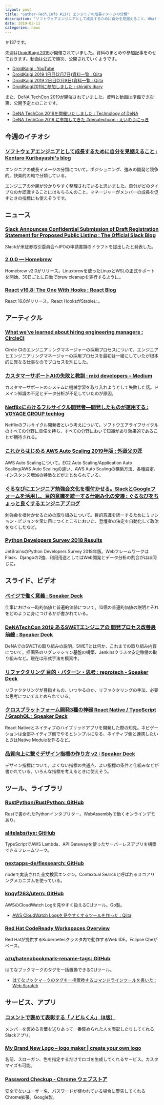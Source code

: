 ```yaml
---
layout: post
title: "Gather-Tech.info #137: エンジニアの成長イメージの分類"
description: "ソフトウェアエンジニアとして成長するために自分を見据えること、What we’ve learned about hiring engineering managers など"
date: 2019-02-11
categories: news
---
```


＃137です。

先週は[DroidKaigi 2019](https://droidkaigi.jp/2019/)が開催されていました。資料のまとめや参加記事をのせておきます。動画は公式で順次、公開されていくようです。

- [DroidKaigi : YouTube](https://www.youtube.com/channel/UCgK6L-PKx2OZBuhrQ6mmQZw/videos)
- [DroidKaigi 2019 1日目(2月7日)資料一覧 : Qiita](https://qiita.com/sacred-sanctuary/items/ec43f811193e7ec19399)
- [DroidKaigi 2019 2日目(2月8日)資料一覧 : Qiita](https://qiita.com/sacred-sanctuary/items/f06accea3a879d006f18)
- [DroidKaigi2019に参加しました : shiraji’s diary](https://shiraji.hatenablog.com/entry/2019/02/10/164229)

また、[DeNA TechCon 2019](https://techcon.dena.com/2019/)が開催されていました。資料と動画は準備でき次第、公開予定とのことです。

- [DeNA TechCon 2019を開催いたしました : Technology of DeNA](https://engineer.dena.jp/2019/02/dena-techcon-2019.html)
- [DeNA TechCon 2019 に参加してきた #denatechcon : えいのうにっき](https://blog.a-know.me/entry/2019/02/07/103425)

## 今週のイチオシ

### [ソフトウェアエンジニアとして成長するために自分を見据えること : Kentaro Kuribayashi's blog](https://blog.kentarok.org/entry/2019/02/04/191919)

エンジニアの成長イメージの分類について。ポジショニング、強みの開発と競争的、快楽的の軸で分類している。

エンジニアの分類が分かりやすく整理されていると思いました。自分がどのタイプなのか認識することにはもちろんのこと、マネージャーがメンバーの成長を促すときの指標にも使えそうです。

## ニュース

### [Slack Announces Confidential Submission of Draft Registration Statement for Proposed Public Listing : The Official Slack Blog](https://slackhq.com/slack-announces-confidential-submission-of-draft-registration-statement-for-proposed-public-listing)

Slackが米証券取引委員会へIPOの申請書類のドラフトを提出したと発表した。

### [2.0.0 — Homebrew](https://brew.sh/2019/02/02/homebrew-2.0.0/)

Homebrew v2.0がリリース。Linuxbrewを使ったLinuxとWSLの正式サポートを開始。30日ごとに自動でbrew cleanupを実行するように。

### [React v16.8: The One With Hooks : React Blog](https://reactjs.org/blog/2019/02/06/react-v16.8.0.html)

React 16.8がリリース。React HooksがStableに。

## アーティクル

### [What we’ve learned about hiring engineering managers : CircleCI](https://circleci.com/blog/what-we-ve-learned-about-hiring-engineering-managers/)

Circle CIのエンジニアリングマネージャーの採用プロセスについて。エンジニアとエンジニアリングマネージャーの採用プロセスを最初は一緒にしていたが根本的に異なる仕事なのでプロセスを別にした。

### [カスタマーサポートAIの失敗と教訓 : mixi developers – Medium](https://medium.com/mixi-developers/challenge-of-cs-ai-15c65ef7066a)

カスタマーサポートのシステムに機械学習を取り入れようとして失敗した話。ドメイン知識の不足とデータ分析が不足していたのが原因。

### [Netflixにおけるフルサイクル開発者―開発したものが運用する : VOYAGE GROUP techlog](https://techlog.voyagegroup.com/entry/2019/02/04/171325)

Netflixのフルサイクル開発者という考えについて。ソフトウエアライフサイクルのすべての分野に責任を持ち、すべての分野において知識があり効果的であることが期待される。

### [これからはじめる AWS Auto Scaling 2019年版 : 外道父の匠](http://blog.father.gedow.net/2019/02/05/aws-auto-scaling-2019)

AWS Auto Scalingについて。EC2 Auto Scaling/Application Auto Scaling/AWS Auto Scalingの違い、AWS Auto Scalingの構築方法、各種設定、インスタンス増減の特徴などがまとめられている。

### [ぐるなびにエンジニア勉強会文化を根付かせる。SlackとGoogleフォームを活用し、目的意識を統一する仕組み化の変遷 : ぐるなびをちょっと良くするエンジニアブログ](https://developers.gnavi.co.jp/entry/benkyokai_knowhow_2/)

勉強会を根付かせるための取り組みについて。目的意識を統一するためにミッション・ビジョンを常に目につくところにおいた、登壇者の決定を自動化して政治をなくしたなど。

### [Python Developers Survey 2018 Results](https://www.jetbrains.com/research/python-developers-survey-2018/)

JetBrainsのPython Developers Survey 2018年版。WebフレームワークはFlask、Djangoの2強、利用用途としてはWeb開発とデータ分析の割合がほぼ同じに。

## スライド、ビデオ

### [ベイジで働く意義 : Speaker Deck](https://speakerdeck.com/sogitani1107/beizidedong-kuyi-yi)

仕事における一時的価値と普遍的価値について。10個の普遍的価値の説明とそれをどのように身につけるかが書かれている。

### [DeNATechCon 2019 あるSWETエンジニアの 開発プロセス改善最前線 : Speaker Deck](https://speakerdeck.com/denatech/denatechcon-2019-aruswetensiniafalse-kai-fa-hurosesugai-shan-zui-qian-xian)

DeNAでのSWETの取り組みの説明。SWETとは何か、これまでの取り組み内容について。描画系のリグレッション基盤の構築、Jenkinsクラスタ安定稼働の取り組みなど。現在は形式手法を模索中。

### [リファクタリング 目的・パターン・思考 : reprotech - Speaker Deck](https://speakerdeck.com/joker1007/reprotech)

リファクタリングが目指すもの、いつやるのか、リファクタリングの手法、必要な思考についてまとめられている。

### [クロスプラットフォーム開発3種の神器 React Native / TypeScript / GraphQL : Speaker Deck](https://speakerdeck.com/takuji31/graphql-1a527ce1-a600-4b07-b4c8-0c0d99016702)

React Nativeとネイティブのハイブリッドアプリを開発した際の知見。ネビゲーションは全部ネイティブ側でやるとシンプルになる、ネイティブ側と連携したいときはNative Moduleを作るなど。

### [品質向上に繋ぐデザイン指標の作り方 v2 : Speaker Deck](https://speakerdeck.com/yhassy/pin-zhi-xiang-shang-nixi-gudezainzhi-biao-falsezuo-rifang-v2)

デザイン指標について。よくない指標の共通点、よい指標の条件と仕組みなどが書かれている。いろんな指標を考えるときに使えそう。

## ツール、ライブラリ

### [RustPython/RustPython: GitHub](https://github.com/RustPython/RustPython)

Rustで書かれたPythonインタプリター。WebAssemblyで動くオンラインデモあり。

### [alitelabs/tyx: GitHub](https://github.com/alitelabs/tyx)

TypeScriptでAWS Lambda、API Gatewayを使ったサーバーレスアプリを構築できるフレームワーク。

### [nextapps-de/flexsearch: GitHub](https://github.com/nextapps-de/flexsearch)

nodeで実装された全文検索エンジン。Contextual Searchと呼ばれるスコアリングメカニズムを使っている。

### [knqyf263/utern: GitHub](https://github.com/knqyf263/utern)

AWSのCloudWatch Logを見やすく扱えるCLIツール。Go製。

- [AWS CloudWatch Logsを見やすくするツールを作った : Qiita](https://qiita.com/knqyf263/items/9bb8a4155437f029b2ec)

### [Red Hat CodeReady Workspaces Overview](https://developers.redhat.com/products/codeready-workspaces/overview/)

Red Hatが提供するKubernetesクラスタ内で動作するWeb IDE。Eclipse Cheがベース。

### [azu/hatenabookmark-rename-tags: GitHub](https://github.com/azu/hatenabookmark-rename-tags)

はてなブックマークのタグを一括置換できるCLIツール。

- [はてなブックマークのタグを一括置換するコマンドラインツールを書いた : Web Scratch](https://efcl.info/2019/02/06/hatenabookmark-rename-tags/)

## サービス、アプリ

### [コメントで褒めて表彰する「ノビルくん」（β版）](https://nobirukun.slackapp.studio/)

メンバーを褒める言葉を送りあって一番褒められた人を表彰したりしてくれるSlackアプリ。

### [My Brand New Logo – logo maker | create your own logo](https://mybrandnewlogo.com/)

名前、スローガン、色を指定するだけでロゴを生成してくれるサービス。カスタマイズも可能。

### [Password Checkup - Chrome ウェブストア](https://chrome.google.com/webstore/detail/password-checkup/pncabnpcffmalkkjpajodfhijclecjno)

安全でないユーザー名、パスワードが使われている場合に警告してくれるChrome拡張。Google製。
